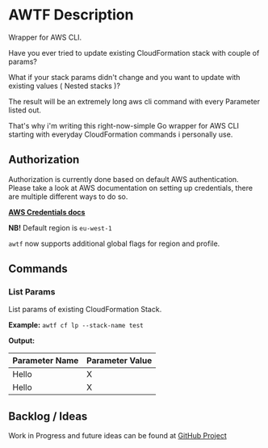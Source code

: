 # AWTF Description
Wrapper for AWS CLI.

Have you ever tried to update existing CloudFormation stack with couple of params?

What if your stack params didn't change and you want to update with existing values ( Nested stacks )?

The result will be an extremely long aws cli command with every Parameter listed out.

That's why i'm writing this right-now-simple Go wrapper for AWS CLI starting with everyday CloudFormation commands i personally use.

## Authorization
Authorization is currently done based on default AWS authentication.
Please take a look at AWS documentation on setting up credentials, there are multiple different ways to do so.

**[AWS Credentials docs](http://docs.aws.amazon.com/cli/latest/topic/config-vars.html)**

**NB!** Default region is `eu-west-1`

`awtf` now supports additional global flags for region and profile.

## Commands
### List Params
List params of existing CloudFormation Stack.

**Example:** `awtf cf lp --stack-name test`

**Output:**

|   Parameter Name   |     Parameter Value      |
|--------------------|--------------------------|
| Hello              | X                        |
| Hello              | X                        |

## Backlog / Ideas
Work in Progress and future ideas can be found at [GitHub Project](https://github.com/midN/awtf/projects)
